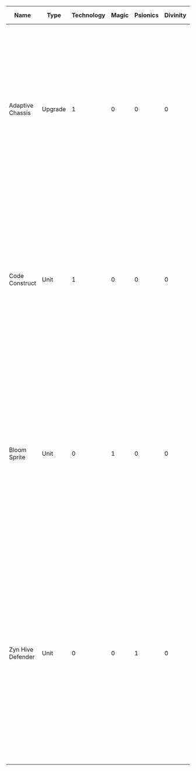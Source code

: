 | Name              | Type    | Technology | Magic | Psionics | Divinity | CP Cost | Malevolence | Utility      | Combat  | Impact      | Keywords | Rank | Range | Attack | Defense | Rule Box                         | Flavor Text              | Image Description                                                                                                                                                                                                                                         | Featured Faction |
|-------------------|----------|------------|-------|----------|----------|---------|-------------|---------------|---------|-------------|----------|------|-------|--------|---------|----------------------------------|--------------------------|--------------------------------------------------------------------------------------------------------------------------------------------------------------------------------------------------------------------------------------------------------------------|--------------------|
| Adaptive Chassis | Upgrade | 1          | 0     | 0        | 0        | 2       | Neutral     | Utility       | Offense | Neutral     |          | -    | -     | -      | +1       | **Attach to a target Unit.** | *"Our forms are fluid, our purpose unwavering."* | A gleaming, metallic exoskeleton partially assembled around a glowing core, wires and conduits snaking out, ready to interface with any unit. Smoke billows in the background as a welding torch sparks, illuminating the determined face of a Ferro-Sapien engineer. | Ferro-Sapiens     |
| Code Construct  | Unit  | 1          | 0     | 0        | 0        | 2       | Neutral     | Utility-Focused | Balanced  | Constructive | Phase Shift, Sturdy  | Terrestrial | Close | 1      | 1       | **Phase Shift** - *This unit cannot be targeted by attacks or abilities for the rest of the turn.*  | *"Reality is but lines of code."*       | A shimmering, semi-transparent humanoid form composed of glowing blue lines of code. It stands amidst a swirling vortex of data streams, its features constantly shifting and reforming. In the background, faint outlines of binary code cascade down a dark digital landscape. | Axiom Network     |
| Bloom Sprite | Unit  | 0          | 1       | 0        | 0        | 2       | Benevolent  | Neutral  | Offense | Constructive | Growth    | Terrestrial | Close | 2      | 0       | **Growth** - *At the start of your turn, if this unit is adjacent to a Terrain card, it gains +1/+1.* | *"Life finds a way, even in the harshest of landscapes."* | A small, luminescent sprite with delicate wings, composed of swirling vines and blossoming flowers. It flits above a newly sprouted patch of vibrant green, radiating an aura of life energy. In the background, towering trees reach for the sky, their branches intertwining to form a verdant canopy. | Verdant Symbiosis  |
| Zyn Hive Defender | Unit    | 0          | 0     | 1        | 0        | 2       | Neutral     | Utility-Focused | Defense | Constructive | Sturdy     | Terrestrial | Close | 0      | 2       | **Sturdy:** *This unit cannot be moved by opponent's abilities.*        | *"The Hive protects its own."*             | A Zyn Hive Defender stands guard, its chitinous exoskeleton gleaming under bioluminescent hive lights. Its four arms are held defensively, two brandishing sharpened mandibles and two emitting a faint psychic hum. The background shows a glimpse of the vast, interconnected network of the Zyn Hive, with worker drones scurrying about their tasks. | Zyn Collective     |
